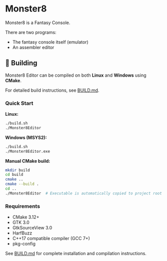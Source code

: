 # Monster8
Monster8 is a Fantasy Console.

There are two programs:
- The fantasy console itself (emulator)
- An assembler editor

## 🔨 Building

Monster8 Editor can be compiled on both **Linux** and **Windows** using **CMake**.

For detailed build instructions, see [BUILD.md](BUILD.md).

### Quick Start

**Linux:**
```bash
./build.sh
./Monster8Editor
```

**Windows (MSYS2):**
```bash
./build.sh
./Monster8Editor.exe
```

**Manual CMake build:**
```bash
mkdir build
cd build
cmake ..
cmake --build .
cd ..
./Monster8Editor  # Executable is automatically copied to project root
```

### Requirements
- CMake 3.12+
- GTK 3.0
- GtkSourceView 3.0
- HarfBuzz
- C++17 compatible compiler (GCC 7+)
- pkg-config

See [BUILD.md](BUILD.md) for complete installation and compilation instructions.

